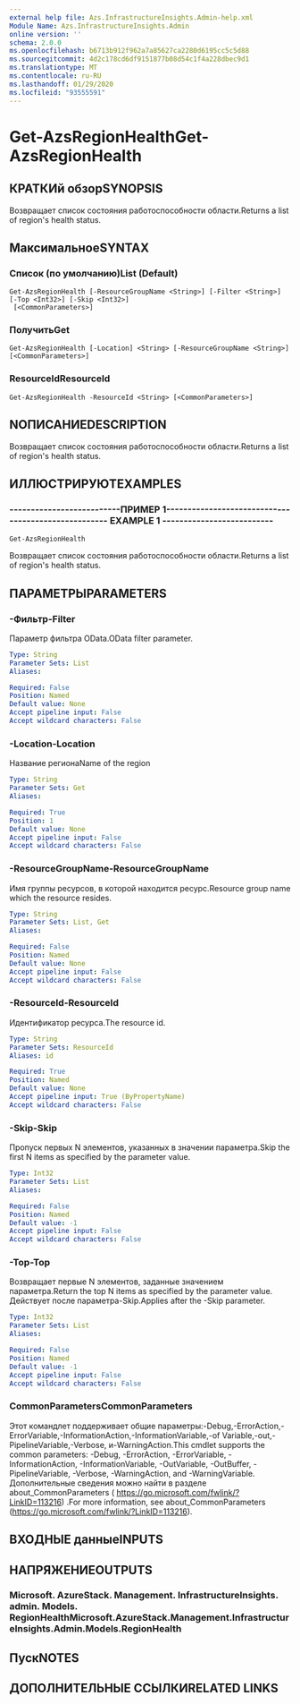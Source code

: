 ```yaml
---
external help file: Azs.InfrastructureInsights.Admin-help.xml
Module Name: Azs.InfrastructureInsights.Admin
online version: ''
schema: 2.0.0
ms.openlocfilehash: b6713b912f962a7a85627ca2280d6195cc5c5d88
ms.sourcegitcommit: 4d2c178cd6df9151877b08d54c1f4a228dbec9d1
ms.translationtype: MT
ms.contentlocale: ru-RU
ms.lasthandoff: 01/29/2020
ms.locfileid: "93555591"
---
```

# <span data-ttu-id="07727-101">Get-AzsRegionHealth</span><span class="sxs-lookup"><span data-stu-id="07727-101">Get-AzsRegionHealth</span></span>

## <span data-ttu-id="07727-102">КРАТКИй обзор</span><span class="sxs-lookup"><span data-stu-id="07727-102">SYNOPSIS</span></span>
<span data-ttu-id="07727-103">Возвращает список состояния работоспособности области.</span><span class="sxs-lookup"><span data-stu-id="07727-103">Returns a list of region's health status.</span></span>

## <span data-ttu-id="07727-104">Максимальное</span><span class="sxs-lookup"><span data-stu-id="07727-104">SYNTAX</span></span>

### <span data-ttu-id="07727-105">Список (по умолчанию)</span><span class="sxs-lookup"><span data-stu-id="07727-105">List (Default)</span></span>
```
Get-AzsRegionHealth [-ResourceGroupName <String>] [-Filter <String>] [-Top <Int32>] [-Skip <Int32>]
 [<CommonParameters>]
```

### <span data-ttu-id="07727-106">Получить</span><span class="sxs-lookup"><span data-stu-id="07727-106">Get</span></span>
```
Get-AzsRegionHealth [-Location] <String> [-ResourceGroupName <String>] [<CommonParameters>]
```

### <span data-ttu-id="07727-107">ResourceId</span><span class="sxs-lookup"><span data-stu-id="07727-107">ResourceId</span></span>
```
Get-AzsRegionHealth -ResourceId <String> [<CommonParameters>]
```

## <span data-ttu-id="07727-108">NОПИСАНИЕ</span><span class="sxs-lookup"><span data-stu-id="07727-108">DESCRIPTION</span></span>
<span data-ttu-id="07727-109">Возвращает список состояния работоспособности области.</span><span class="sxs-lookup"><span data-stu-id="07727-109">Returns a list of region's health status.</span></span>

## <span data-ttu-id="07727-110">ИЛЛЮСТРИРУЮТ</span><span class="sxs-lookup"><span data-stu-id="07727-110">EXAMPLES</span></span>

### <span data-ttu-id="07727-111">--------------------------ПРИМЕР 1--------------------------</span><span class="sxs-lookup"><span data-stu-id="07727-111">-------------------------- EXAMPLE 1 --------------------------</span></span>
```
Get-AzsRegionHealth
```

<span data-ttu-id="07727-112">Возвращает список состояния работоспособности области.</span><span class="sxs-lookup"><span data-stu-id="07727-112">Returns a list of region's health status.</span></span>

## <span data-ttu-id="07727-113">ПАРАМЕТРЫ</span><span class="sxs-lookup"><span data-stu-id="07727-113">PARAMETERS</span></span>

### <span data-ttu-id="07727-114">-Фильтр</span><span class="sxs-lookup"><span data-stu-id="07727-114">-Filter</span></span>
<span data-ttu-id="07727-115">Параметр фильтра OData.</span><span class="sxs-lookup"><span data-stu-id="07727-115">OData filter parameter.</span></span>

```yaml
Type: String
Parameter Sets: List
Aliases: 

Required: False
Position: Named
Default value: None
Accept pipeline input: False
Accept wildcard characters: False
```

### <span data-ttu-id="07727-116">-Location</span><span class="sxs-lookup"><span data-stu-id="07727-116">-Location</span></span>
<span data-ttu-id="07727-117">Название региона</span><span class="sxs-lookup"><span data-stu-id="07727-117">Name of the region</span></span>

```yaml
Type: String
Parameter Sets: Get
Aliases: 

Required: True
Position: 1
Default value: None
Accept pipeline input: False
Accept wildcard characters: False
```

### <span data-ttu-id="07727-118">-ResourceGroupName</span><span class="sxs-lookup"><span data-stu-id="07727-118">-ResourceGroupName</span></span>
<span data-ttu-id="07727-119">Имя группы ресурсов, в которой находится ресурс.</span><span class="sxs-lookup"><span data-stu-id="07727-119">Resource group name which the resource resides.</span></span>

```yaml
Type: String
Parameter Sets: List, Get
Aliases: 

Required: False
Position: Named
Default value: None
Accept pipeline input: False
Accept wildcard characters: False
```

### <span data-ttu-id="07727-120">-ResourceId</span><span class="sxs-lookup"><span data-stu-id="07727-120">-ResourceId</span></span>
<span data-ttu-id="07727-121">Идентификатор ресурса.</span><span class="sxs-lookup"><span data-stu-id="07727-121">The resource id.</span></span>

```yaml
Type: String
Parameter Sets: ResourceId
Aliases: id

Required: True
Position: Named
Default value: None
Accept pipeline input: True (ByPropertyName)
Accept wildcard characters: False
```

### <span data-ttu-id="07727-122">-Skip</span><span class="sxs-lookup"><span data-stu-id="07727-122">-Skip</span></span>
<span data-ttu-id="07727-123">Пропуск первых N элементов, указанных в значении параметра.</span><span class="sxs-lookup"><span data-stu-id="07727-123">Skip the first N items as specified by the parameter value.</span></span>

```yaml
Type: Int32
Parameter Sets: List
Aliases: 

Required: False
Position: Named
Default value: -1
Accept pipeline input: False
Accept wildcard characters: False
```

### <span data-ttu-id="07727-124">-Top</span><span class="sxs-lookup"><span data-stu-id="07727-124">-Top</span></span>
<span data-ttu-id="07727-125">Возвращает первые N элементов, заданные значением параметра.</span><span class="sxs-lookup"><span data-stu-id="07727-125">Return the top N items as specified by the parameter value.</span></span>
<span data-ttu-id="07727-126">Действует после параметра-Skip.</span><span class="sxs-lookup"><span data-stu-id="07727-126">Applies after the -Skip parameter.</span></span>

```yaml
Type: Int32
Parameter Sets: List
Aliases: 

Required: False
Position: Named
Default value: -1
Accept pipeline input: False
Accept wildcard characters: False
```

### <span data-ttu-id="07727-127">CommonParameters</span><span class="sxs-lookup"><span data-stu-id="07727-127">CommonParameters</span></span>
<span data-ttu-id="07727-128">Этот командлет поддерживает общие параметры:-Debug,-ErrorAction,-ErrorVariable,-InformationAction,-InformationVariable,-of Variable,-out,-PipelineVariable,-Verbose, и-WarningAction.</span><span class="sxs-lookup"><span data-stu-id="07727-128">This cmdlet supports the common parameters: -Debug, -ErrorAction, -ErrorVariable, -InformationAction, -InformationVariable, -OutVariable, -OutBuffer, -PipelineVariable, -Verbose, -WarningAction, and -WarningVariable.</span></span> <span data-ttu-id="07727-129">Дополнительные сведения можно найти в разделе about_CommonParameters ( https://go.microsoft.com/fwlink/?LinkID=113216) .</span><span class="sxs-lookup"><span data-stu-id="07727-129">For more information, see about_CommonParameters (https://go.microsoft.com/fwlink/?LinkID=113216).</span></span>

## <span data-ttu-id="07727-130">ВХОДНЫЕ данные</span><span class="sxs-lookup"><span data-stu-id="07727-130">INPUTS</span></span>

## <span data-ttu-id="07727-131">НАПРЯЖЕНИЕ</span><span class="sxs-lookup"><span data-stu-id="07727-131">OUTPUTS</span></span>

### <span data-ttu-id="07727-132">Microsoft. AzureStack. Management. InfrastructureInsights. admin. Models. RegionHealth</span><span class="sxs-lookup"><span data-stu-id="07727-132">Microsoft.AzureStack.Management.InfrastructureInsights.Admin.Models.RegionHealth</span></span>

## <span data-ttu-id="07727-133">Пуск</span><span class="sxs-lookup"><span data-stu-id="07727-133">NOTES</span></span>

## <span data-ttu-id="07727-134">ДОПОЛНИТЕЛЬНЫЕ ССЫЛКИ</span><span class="sxs-lookup"><span data-stu-id="07727-134">RELATED LINKS</span></span>

